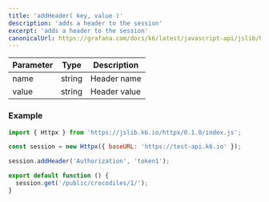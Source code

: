 ```yaml
---
title: 'addHeader( key, value )'
description: 'adds a header to the session'
excerpt: 'adds a header to the session'
canonicalUrl: https://grafana.com/docs/k6/latest/javascript-api/jslib/httpx/addheader/
---
```



| Parameter  | Type         | Description                  |
|------------|--------------|------------------------------|
| name       | string       | Header name                  |
| value      | string       | Header value                 |


### Example

<CodeGroup labels={[]}>

```javascript
import { Httpx } from 'https://jslib.k6.io/httpx/0.1.0/index.js';

const session = new Httpx({ baseURL: 'https://test-api.k6.io' });

session.addHeader('Authorization', 'token1');

export default function () {
  session.get('/public/crocodiles/1/');
}
```

</CodeGroup>